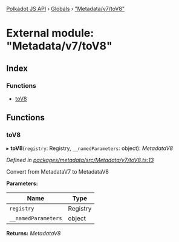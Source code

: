 [Polkadot JS API](../README.md) › [Globals](../globals.md) › ["Metadata/v7/toV8"](_metadata_v7_tov8_.md)

# External module: "Metadata/v7/toV8"

## Index

### Functions

* [toV8](_metadata_v7_tov8_.md#tov8)

## Functions

###  toV8

▸ **toV8**(`registry`: Registry, `__namedParameters`: object): *MetadataV8*

*Defined in [packages/metadata/src/Metadata/v7/toV8.ts:13](https://github.com/polkadot-js/api/blob/b440c9b0ea/packages/metadata/src/Metadata/v7/toV8.ts#L13)*

Convert from MetadataV7 to MetadataV8

**Parameters:**

Name | Type |
------ | ------ |
`registry` | Registry |
`__namedParameters` | object |

**Returns:** *MetadataV8*
